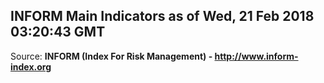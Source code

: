 ## INFORM Main Indicators as of Wed, 21 Feb 2018 03:20:43 GMT

Source: **INFORM (Index For Risk Management) - http://www.inform-index.org**